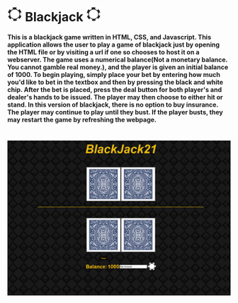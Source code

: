 # ![](chip.png) Blackjack ![](chip.png)
#### This is a blackjack game written in HTML, CSS, and Javascript. This application allows the user to play a game of blackjack just by opening the HTML file or by visiting a url if one so chooses to host it on a webserver. The game uses a numerical balance(Not a monetary balance. You cannot gamble real money.), and the player is given an initial balance of 1000. To begin playing, simply place your bet by entering how much you'd like to bet in the textbox and then by pressing the black and white chip. After the bet is placed, press the deal button for both player's and dealer's hands to be issued. The player may then choose to either hit or stand. In this version of blackjack, there is no option to buy insurance. The player may continue to play until they bust. If the player busts, they may restart the game by refreshing the webpage.

# ![](screenshot.PNG)
